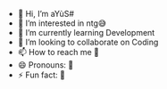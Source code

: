 - 👋 Hi, I’m aYùS#
- 👀 I’m interested in ntg😅
- 🌱 I’m currently learning Development
- 💞️ I’m looking to collaborate on Coding
- 📫 How to reach me 🤨
- 😄 Pronouns: 🤫
- ⚡ Fun fact: 🤔

<!---
ayush09-10-2004/ayush09-10-2004 is a ✨ special ✨ repository because its `README.md` (this file) appears on your GitHub profile.
You can click the Preview link to take a look at your changes.
--->
